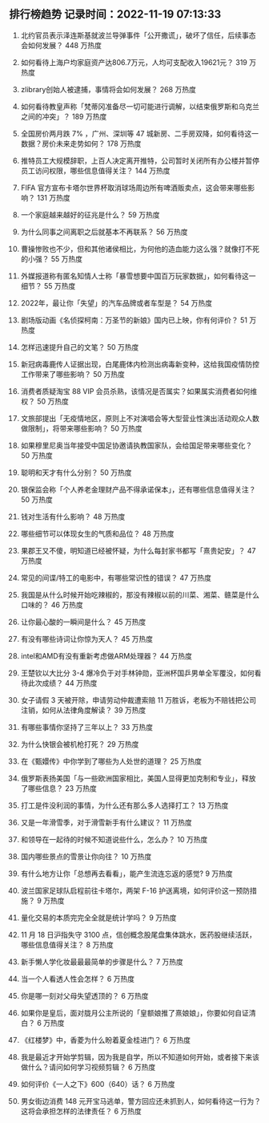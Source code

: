 
## 排行榜趋势 记录时间：2022-11-19 07:13:33
  
  1. 北约官员表示泽连斯基就波兰导弹事件「公开撒谎」，破坏了信任，后续事态会如何发展？ 448 万热度
    
  2. 如何看待上海户均家庭资产达806.7​万元，人均可支配收入19621元？ 319 万热度
    
  3. zlibrary创始人被逮捕，事情将会如何发展？ 268 万热度
    
  4. 如何看待教皇声称「梵蒂冈准备尽一切可能进行调解，以结束俄罗斯和乌克兰之间的冲突」？ 189 万热度
    
  5. 全国房价两月跌 7% ，广州、深圳等 47 城新房、二手房双降，如何看待这一数据？房价未来走势如何？ 178 万热度
    
  6. 推特员工大规模辞职，上百人决定离开推特，公司暂时关闭所有办公楼并暂停员工访问权限，哪些信息值得关注？ 144 万热度
    
  7. FIFA 官方宣布卡塔尔世界杯取消球场周边所有啤酒贩卖点，这会带来哪些影响？ 131 万热度
    
  8. 一个家庭越来越好的征兆是什么？ 59 万热度
    
  9. 为什么同事之间离职之后就基本不再联系？ 56 万热度
    
  10. 曹操惨败也不少，但和其他诸侯相比，为何他的造血能力这么强？就像打不死的小强？ 55 万热度
    
  11. 外媒报道称有匿名知情人士称「暴雪想要中国百万玩家数据」，如何看待这一细节？ 55 万热度
    
  12. 2022年，最让你「失望」的汽车品牌或者车型是？ 54 万热度
    
  13. 剧场版动画《名侦探柯南：万圣节的新娘》国内已上映，你有何评价？ 51 万热度
    
  14. 怎样迅速提升自己的文笔？ 50 万热度
    
  15. 新冠病毒鹿传人证据出现，白尾鹿体内检测出病毒新变种，这给我国疫情防控工作带来了哪些影响？ 50 万热度
    
  16. 消费者质疑淘宝 88 VIP 会员杀熟，该情况是否属实？如果属实消费者如何维权？ 50 万热度
    
  17. 文旅部提出「无疫情地区，原则上不对演唱会等大型营业性演出活动观众人数做限制」，将带来哪些影响？ 50 万热度
    
  18. 如果穆里尼奥当年接受中国足协邀请执教国家队，会给国足带来哪些变化？ 50 万热度
    
  19. 聪明和天才有什么分别？ 50 万热度
    
  20. 银保监会称「个人养老金理财产品不得承诺保本」，还有哪些信息值得关注？ 50 万热度
    
  21. 钱对生活有什么影响？ 48 万热度
    
  22. 哪些细节可以体现女生的气质和品位？ 48 万热度
    
  23. 果郡王又不傻，明知道已经被怀疑，为什么每封家书都写「熹贵妃安」？ 47 万热度
    
  24. 常见的间谍/特工的电影中，有哪些常识性的错误？ 47 万热度
    
  25. 我国是从什么时候开始吃辣椒的，那没有辣椒以前的川菜、湘菜、赣菜是什么口味的？ 46 万热度
    
  26. 让你最心酸的一瞬间是什么？ 45 万热度
    
  27. 有没有哪些诗词让你惊为天人？ 45 万热度
    
  28. intel和AMD有没有重新考虑做ARM处理器？ 44 万热度
    
  29. 王楚钦以大比分 3-4 爆冷负于对手林钟勋，亚洲杯国乒男单全军覆没，如何看待此次成绩？ 44 万热度
    
  30. 女子请假 3 天被开除，申请劳动仲裁遭索赔 11 万胜诉，老板为不赔钱把公司注销，如何从法律角度解读？ 39 万热度
    
  31. 有哪些事情你坚持了三年以上？ 33 万热度
    
  32. 为什么快银会被机枪打死？ 29 万热度
    
  33. 在《甄嬛传》中你学到了哪些为人处世的道理？ 25 万热度
    
  34. 俄罗斯表扬美国「与一些欧洲国家相比，美国人显得更加克制和专业」，释放了哪些信息？ 23 万热度
    
  35. 打工是件没利润的事情，为什么还有那么多人选择打工？ 13 万热度
    
  36. 又是一年滑雪季，对于滑雪新手有什么建议？ 11 万热度
    
  37. 和领导在一起待的时候不知道说些什么，怎么办？ 10 万热度
    
  38. 国内哪些景点的雪景让你向往？ 10 万热度
    
  39. 有什么地方让你「总想再去看看」，能产生流连忘返的感觉? 9 万热度
    
  40. 波兰国家足球队启程前往卡塔尔，两架 F-16 护送离境，如何评价这一预防措施？ 9 万热度
    
  41. 量化交易的本质完完全全就是统计学吗？ 9 万热度
    
  42. 11 月 18 日沪指失守 3100 点，信创概念股尾盘集体跳水，医药股继续活跃，哪些信息值得关注？ 8 万热度
    
  43. 新手懒人学化妆最最最简单的步骤是什么？ 7 万热度
    
  44. 当一个人看透人性会怎样？ 6 万热度
    
  45. 你是哪一刻对父母失望透顶的？ 6 万热度
    
  46. 如果你是皇后，面对胧月公主所说的「皇额娘推了熹娘娘」，你要如何自证清白？ 6 万热度
    
  47. 《红楼梦》中，香菱为什么盼着夏金桂进门？ 6 万热度
    
  48. 我是最近才开始学剪辑，因为我是自学，所以不知道如何开始，或者接下来该做什么？请问如何学习视频剪辑？ 6 万热度
    
  49. 如何评价《一人之下》600（640）话？ 6 万热度
    
  50. 男女街边消费 148 元开宝马逃单，警方回应还未抓到人，如何看待这一行为？这将会承担怎样的法律责任？ 6 万热度
    